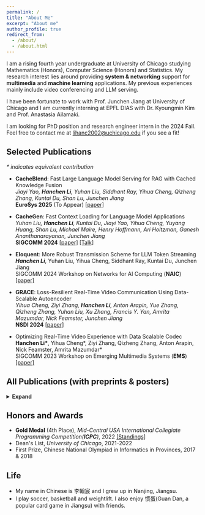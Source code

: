 ```yaml
---
permalink: /
title: "About Me"
excerpt: "About me"
author_profile: true
redirect_from: 
  - /about/
  - /about.html
---
```


I am a rising fourth year undergraduate at University of Chicago studying Mathematics (Honors), Computer Science (Honors) and Statistics. My research interest lies around providing **system & networking** support for **multimedia** and **machine learning** applications. My previous experiences mainly include video conferencing and LLM serving. <br />

I have been fortunate to work with Prof. Junchen Jiang at University of Chicago and I am currently interning at EPFL DIAS with Dr. Kyoungmin Kim and Prof. Anastasia Ailamaki.

I am looking for PhD position and research engineer intern in the 2024 Fall. Feel free to contact me at lihanc2002@uchicago.edu if you see a fit!


## Selected Publications
_* indicates equivalent contribution_
- **CacheBlend**: Fast Large Language Model Serving for RAG with Cached Knowledge Fusion<br />
  *Jiayi Yao, **Hanchen Li**, Yuhan Liu, Siddhant Ray, Yihua Cheng, Qizheng Zhang, Kuntai Du, Shan Lu, Junchen Jiang* <br />
  **EuroSys 2025** (To Appear)  [[paper]](https://arxiv.org/abs/2405.16444)
 
- **CacheGen**: Fast Context Loading for Language Model Applications <br />
  *Yuhan Liu, **Hanchen Li**, Kuntai Du, Jiayi Yao, Yihua Cheng, Yuyang Huang, Shan Lu, Michael Maire, Henry Hoffmann, Ari Holtzman, Ganesh Ananthanarayanan, Junchen Jiang*<br />
  **SIGCOMM 2024**  [[paper]](https://dl.acm.org/doi/10.1145/3651890.3672274) [[Talk]](https://www.youtube.com/watch?v=H4_OUWvdiNo)

- **Eloquent**:  More Robust Transmission Scheme for LLM Token Streaming <br />
  ***Hanchen Li***, Yuhan Liu, Yihua Cheng, Siddhant Ray, Kuntai Du, Junchen Jiang <br />
  SIGCOMM 2024 Workshop on Networks for AI Computing (**NAIC**) [[paper]](https://dl.acm.org/doi/10.1145/3672198.3673797)
  
- **GRACE**: Loss-Resilient Real-Time Video Communication Using Data-Scalable Autoencoder <br />
  *Yihua Cheng, Ziyi Zhang, **Hanchen Li**, Anton Arapin, Yue Zhang, Qizheng Zhang, Yuhan Liu, Xu Zhang, Francis Y. Yan, Amrita Mazumdar, Nick Feamster, Junchen Jiang* <br />
  **NSDI 2024** [[paper]](https://www.usenix.org/conference/nsdi24/presentation/cheng)

- Optimizing Real-Time Video Experience with Data Scalable Codec <br />
  **Hanchen Li\***, Yihua Cheng\*, Ziyi Zhang, Qizheng Zhang, Anton Arapin, Nick Feamster, Amrita Mazumdar*<br />
  SIGCOMM 2023 Workshop on Emerging Multimedia Systems (**EMS**) [[paper]](https://dl.acm.org/doi/10.1145/3609395.3611108)
  
## All Publications (with preprints & posters)
<details>
<summary> <b>Expand</b> </summary>

<div class="content">
            <p>CacheBlend: Fast Large Language Model Serving for RAG with Cached Knowledge Fusion<br />
            <i>Jiayi Yao, <b>Hanchen Li</b>, Yuhan Liu, Siddhant Ray, Yihua Cheng, Qizheng Zhang, Kuntai Du, Shan Lu, Junchen Jiang</i><br />
            <b>Eurosys 2025</b> <a href="https://arxiv.org/abs/2405.16444">paper</a><br /></p>
</div>

<div class="content">
            <p><b>CacheGen</b>: Fast Context Loading for Language Model Applications<br />
            <i>Yuhan Liu, <b>Hanchen Li</b>, Kuntai Du, Jiayi Yao, Yihua Cheng, Yuyang Huang, Shan Lu, Michael Maire, Henry Hoffmann, Ari Holtzman, Ganesh Ananthanarayanan, Junchen Jiang</i><br />
            <b>SIGCOMM 2024</b> <a href="https://arxiv.org/abs/2310.07240">paper</a><br /></p>
</div>

<div class="content">
            <p><b>Eloquent</b>: More Robust Transmission Scheme for LLM Token Streaming<br />
            <i><b>Hanchen Li</b>, Yuhan Liu, Yihua Cheng, Siddhant Ray, Kuntai Du, Junchen Jiang</i><br />
            SIGCOMM 2024 Workshop on Networks for AI Computing (<b>NAIC</b>) <a href="https://arxiv.org/abs/2401.12961">paper</a><br /></p>
</div>

<div class="content">
            <p><b>GRACE</b>: Loss-Resilient Real-Time Video Communication Using Data-Scalable Autoencoder<br />
            <i>Yihua Cheng, Ziyi Zhang, <b>Hanchen Li</b>, Anton Arapin, Yue Zhang, Qizheng Zhang, Yuhan Liu, Xu Zhang, Francis Y. Yan, Amrita Mazumdar, Nick Feamster, Junchen Jiang</i><br />
            <b>NSDI 2024</b> <a href="https://www.usenix.org/conference/nsdi24/presentation/cheng">paper</a><br /></p>
</div>

<div class="content">
            <p>Towards More Economical Context-Augmented LLM Generation by Reusing Stored KV Cache<br />
            <i><b>Hanchen Li</b>, Yuhan Liu, Yihua Cheng, Kuntai Du, and Junchen Jiang</i><br />
            NSDI 2024 Poster<br /></p>
          </div>

<div class="content">
      <p>Optimizing Real-Time Video Experience with Data Scalable Codec<br />
            <i><b>Hanchen Li*</b>, Yihua Cheng*, Ziyi Zhang, Qizheng Zhang, Anton Arapin, Nick Feamster, Amrita Mazumdar</i><br />
            SIGCOMM 2023 Workshop on Emerging Multimedia Systems (<b>EMS</b>) <a href="https://dl.acm.org/doi/10.1145/3609395.3611108">paper</a><br /></p>
            </div>

<div class="content">
   <p><b>VidPlat</b>: A Tool for Fast Crowdsourcing of Quality-of-Experience Measurements<br />
            <i>Xu Zhang, <b>Hanchen Li</b>, Paul Schmitt, Marshini Chetty, Nick Feamster, Junchen Jiang</i><br />
            Preprint <a href="https://arxiv.org/abs/2311.06698">paper</a><br /></p>
        </div>

<div class="content">
            <p>Properties and Applications of Graph Laplacians<br />
            <b>Hanchen Li</b><br />
               UChicago Math REU 2022 <a href="http://math.uchicago.edu/~may/REU2022/REUPapers/Li,Hanchen.pdf">paper</a></p>
        </div>
</details>

## Honors and Awards
* **Gold Medal** (4th Place), *Mid-Central USA International Collegiate Programming Competition(**ICPC**)*, 2022
  [[Standings]](https://mcpc22.kattis.com/contests/mcpc22/standings)
* Dean's List, *University of Chicago*, 2021-2022
* First Prize, Chinese National Olympiad in Informatics in Provinces, 2017 & 2018

## Life
* My name in Chinese is 李翰宸 and I grew up in Nanjing, Jiangsu.
* I play soccer, basketball and weightlift. I also enjoy 惯蛋(Guan Dan, a popular card game in Jiangsu) with friends.
